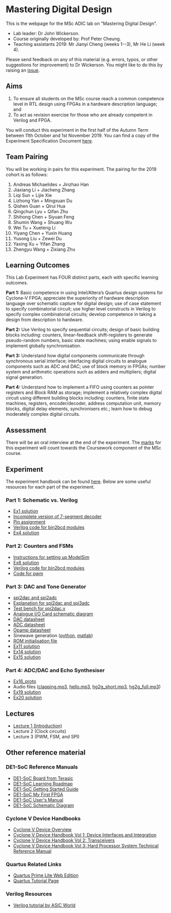 # Mastering Digital Design

This is the webpage for the MSc ADIC lab on "Mastering Digital Design".

* Lab leader: Dr John Wickerson.
* Course originally developed by: Prof Peter Cheung.
* Teaching assistants 2019: Mr Jianyi Cheng (weeks 1--3), Mr He Li (week 4).

Please send feedback on any of this material (e.g. errors, typos, or other suggestions for improvement) to Dr Wickerson. You might like to do this by raising an [issue](https://github.com/johnwickerson/mastering_digital_design/issues).

## Aims

1. To ensure all students on the MSc course reach a common competence level in RTL design using FPGAs in a hardware description language; and
2. To act as revision exercise for those who are already competent in Verilog and FPGA.

You will conduct this experiment in the first half of the Autumn Term between 11th October and 1st November 2019. You can find a copy of the Experiment Specification Document [here](experiment/specification.pdf).

## Team Pairing

You will be working in pairs for this experiment. The pairing for the 2019 cohort is as follows:

1.  Andreas Michaelides + Jinzhao Han
2.  Jiaxiang Li + Jiacheng Zhang
3.  Liqi Sun + Lijie Xie
4.  Lizhong Yan + Mingxuan Du
5.  Qishen Guan + Qirui Hua
6.  Qingchun Lyu + Qifan Zhu
7.  Shihong Chen + Siyuan Feng
8.  Shumin Wang + Shuang Wu
9.  Wei Tu + Xueteng Li
10. Yiyang Chen + Yuxin Huang
11. Yusong Liu + Zewei Du
12. Yaxing Xu + Yifan Zhang 
13. Zhengyu Wang + Zixiang Zhu

## Learning Outcomes

This Lab Experiment has FOUR distinct parts, each with specific learning outcomes.

**Part 1:** Basic competence in using Intel/Altera’s Quartus design systems for Cyclone-V FPGA; appreciate the superiority of hardware description language over schematic capture for digital design; use of case statement to specify combinatorial circuit; use higher level constructs in Verilog to specify complex combinatorial circuits; develop competence in taking a design from description to hardware.

**Part 2:** Use Verilog to specify sequential circuits; design of basic building blocks including: counters, linear-feedback shift-registers to generate pseudo-random numbers, basic state machines; using enable signals to implement globally synchronisation.

**Part 3:** Understand how digital components communicate through synchronous serial interface; interfacing digital circuits to analogue components such as ADC and DAC; use of block memory in FPGAs; number system and arithmetic operations such as adders and multipliers; digital signal generation.

**Part 4:** Understand how to implement a FIFO using counters as pointer registers and Block RAM as storage; implement a relatively complex digital circuit using different building blocks including: counters, finite state machines, registers, encoder/decoder, address computation unit, memory blocks, digital delay elements, synchronisers etc.; learn how to debug moderately complex digital circuits.

## Assessment

There will be an oral interview at the end of the experiment. The [marks](experiment/marksheet.pdf) for this experiment will count towards the Coursework component of the MSc course.

## Experiment

The experiment handbook can be found [here](experiment/handbook.pdf). Below are some useful resources for each part of the experiment.

### Part 1: Schematic vs. Verilog

* [Ex1 solution](design_files/ex1sol.sof.zip)
* [Incomplete version of 7-segment decoder](design_files/My7seg_incomplete.bdf.zip)
* [Pin assignment](design_files/pin_assignment.txt)
* [Verilog code for bin2bcd modules](design_files/bin2bcd_corrected.zip)
* [Ex4 solution](design_files/ex4sol.sof.zip)

### Part 2: Counters and FSMs

* [Instructions for setting up ModelSim](reference_material/Modelsim_setup.pdf)
* [Ex8 solution](design_files/ex8sol.sof.zip)
* [Verilog code for bin2bcd modules](design_files/bin2bcd_corrected.zip)
* [Code for pwm](design_files/pwm.v.zip)

### Part 3: DAC and Tone Generator

* [spi2dac and spi2adc](design_files/spi2dac_adc_v3.zip)
* [Explanation for spi2dac and spi3adc](reference_material/spi2dac_adc_explanation.pdf)
* [Test bench for spi2dac.v](design_files/tb_spi2dac.do.zip)
* [Analogue I/O Card schematic diagram](reference_material/DE1-SOC_Addon_Card.pdf)
* [DAC datasheet](reference_material/MCP49x1.pdf)
* [ADC datasheet](reference_material/MCP3002.pdf)
* [Opamp datasheet](reference_material/MCP604.pdf)
* Sinewave generation ([python](design_files/sinegen.py.zip), [matlab](design_files/sinegen.m.zip))
* [ROM initialisation file](design_files/rom_data.mif.zip)
* [Ex11 solution](design_files/ex11sol.sof.zip)
* [Ex14 solution](design_files/ex14sol.sof.zip)
* [Ex15 solution](design_files/ex15sol.sof.zip)

### Part 4: ADC/DAC and Echo Synthesiser

* [Ex16_proto](design_files/ex16_proto.zip)
* Audio files ([clapping.mp3](audio_files/clapping.mp3), [hello.mp3](audio_files/hello.mp3), [hg2g_short.mp3](audio_files/h2g2_short.mp3), [hg2g_full.mp3](audio_files/h2g2_full.mp3))
* [Ex19 solution](design_files/ex19sol.sof.zip)
* [Ex20 solution](design_files/ex20sol.sof.zip)

## Lectures

* [Lecture 1 (Introduction)](lectures/lecture1.pdf)
* Lecture 2 (Clock circuits)
* Lecture 3 (PWM, FSM, and SPI)

## Other reference material

### DE1-SoC Reference Manuals

* [DE1-SoC Board from Terasic](http://www.terasic.com.tw/cgi-bin/page/archive.pl?Language=English&No=836)
* [DE1-SoC Learning Roadmap](reference_material/learning_roadmap.pdf)
* [DE1-SoC Getting Started Guide](reference_material/DE1-SoC_Getting_Started_Guide.pdf)
* [DE1-SoC My First FPGA](reference_material/My_First_Fpga.pdf)
* [DE1-SoC User's Manual](reference_material/DE1-SoC_User_manual.pdf)
* [DE1-SoC Schematic Diagram](reference_material/DE1-SoC_schematic.pdf)

### Cyclone V Device Handbooks

* [Cyclone V Device Overview](reference_material/Cyclone_V_Overview.pdf)
* [Cyclone V Device Handbook Vol 1: Device Interfaces and Integration](reference_material/C5_handbook_v1.pdf)
* [Cyclone V Device Handbook Vol 2: Transceivers](reference_material/C5_handbook_v2.pdf)
* [Cyclone V Device Handbook Vol 3: Hard Processor System Technical Reference Manual](reference_material/C5_handbook_v3.pdf)

### Quartus Related Links

* [Quartus Prime Lite Web Edition](http://dl.altera.com/?edition=lite)
* [Quartus Tutorial Page](https://www.altera.com/support/literature/lit-tutorials.html)

### Verilog Resources

* [Verilog tutorial by ASIC World](http://www.asic-world.com/verilog/veritut.html)
